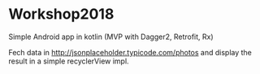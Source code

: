 # Workshop2018

Simple Android app in kotlin (MVP with Dagger2, Retrofit, Rx) 


Fech data in http://jsonplaceholder.typicode.com/photos and display the result in a simple recyclerView impl.

